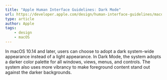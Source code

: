 ```yaml
---
title: "Apple Human Interface Guidelines: Dark Mode"
url: https://developer.apple.com/design/human-interface-guidelines/macos/visual-design/dark-mode/
type: article
author: Apple
tags:
    - design
    - macOS
---
```

In macOS 10.14 and later, users can choose to adopt a dark system-wide appearance instead of a light appearance. In Dark Mode, the system adopts a darker color palette for all windows, views, menus, and controls. The system also uses more vibrancy to make foreground content stand out against the darker backgrounds.